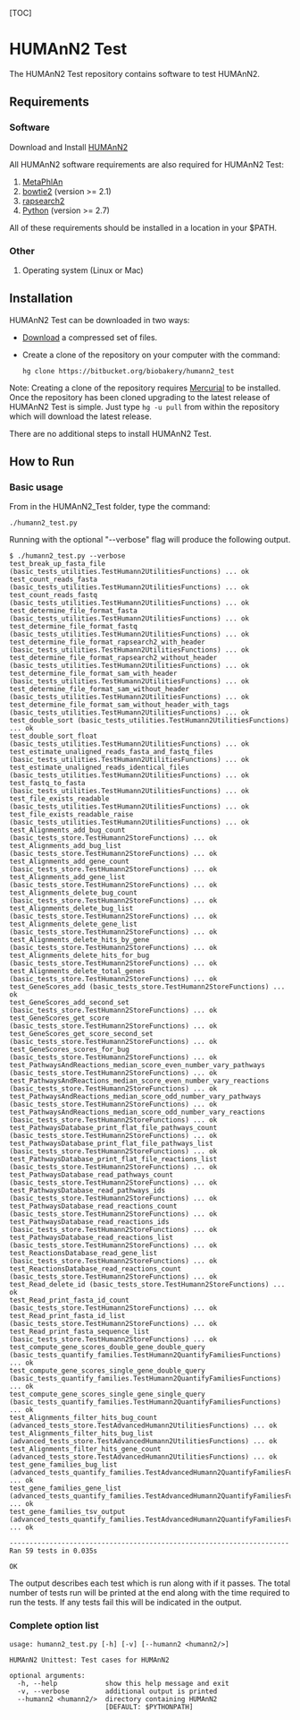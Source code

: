 [TOC]

# HUMAnN2 Test #

The HUMAnN2 Test repository contains software to test HUMAnN2. 

## Requirements ##

### Software ###

Download and Install [HUMAnN2](https://bitbucket.org/biobakery/humann2/)

All HUMAnN2 software requirements are also required for HUMAnN2 Test:

1. [MetaPhlAn](https://bitbucket.org/biobakery/metaphlan2/)
1. [bowtie2](http://bowtie-bio.sourceforge.net/bowtie2/) (version >= 2.1)
1. [rapsearch2](http://omics.informatics.indiana.edu/mg/RAPSearch2/)
1. [Python](http://www.python.org/) (version >= 2.7)

All of these requirements should be installed in a location in your $PATH.

### Other ###
1. Operating system (Linux or Mac)

## Installation ##
HUMAnN2 Test can be downloaded in two ways:

* [Download](https://bitbucket.org/biobakery/humann2_test/downloads) a compressed set of files.
* Create a clone of the repository on your computer with the command: 
	
	``hg clone https://bitbucket.org/biobakery/humann2_test ``

Note: Creating a clone of the repository requires [Mercurial](http://mercurial.selenic.com/) to be installed. Once the repository has been cloned upgrading to the latest release of HUMAnN2 Test is simple. Just type ``hg -u pull`` from within the repository which will download the latest release.

There are no additional steps to install HUMAnN2 Test.

## How to Run ##

### Basic usage ###

From in the HUMAnN2_Test folder, type the command:

`` ./humann2_test.py ``

Running with the optional "--verbose" flag will produce the following output.

```
$ ./humann2_test.py --verbose
test_break_up_fasta_file (basic_tests_utilities.TestHumann2UtilitiesFunctions) ... ok
test_count_reads_fasta (basic_tests_utilities.TestHumann2UtilitiesFunctions) ... ok
test_count_reads_fastq (basic_tests_utilities.TestHumann2UtilitiesFunctions) ... ok
test_determine_file_format_fasta (basic_tests_utilities.TestHumann2UtilitiesFunctions) ... ok
test_determine_file_format_fastq (basic_tests_utilities.TestHumann2UtilitiesFunctions) ... ok
test_determine_file_format_rapsearch2_with_header (basic_tests_utilities.TestHumann2UtilitiesFunctions) ... ok
test_determine_file_format_rapsearch2_without_header (basic_tests_utilities.TestHumann2UtilitiesFunctions) ... ok
test_determine_file_format_sam_with_header (basic_tests_utilities.TestHumann2UtilitiesFunctions) ... ok
test_determine_file_format_sam_without_header (basic_tests_utilities.TestHumann2UtilitiesFunctions) ... ok
test_determine_file_format_sam_without_header_with_tags (basic_tests_utilities.TestHumann2UtilitiesFunctions) ... ok
test_double_sort (basic_tests_utilities.TestHumann2UtilitiesFunctions) ... ok
test_double_sort_float (basic_tests_utilities.TestHumann2UtilitiesFunctions) ... ok
test_estimate_unaligned_reads_fasta_and_fastq_files (basic_tests_utilities.TestHumann2UtilitiesFunctions) ... ok
test_estimate_unaligned_reads_identical_files (basic_tests_utilities.TestHumann2UtilitiesFunctions) ... ok
test_fastq_to_fasta (basic_tests_utilities.TestHumann2UtilitiesFunctions) ... ok
test_file_exists_readable (basic_tests_utilities.TestHumann2UtilitiesFunctions) ... ok
test_file_exists_readable_raise (basic_tests_utilities.TestHumann2UtilitiesFunctions) ... ok
test_Alignments_add_bug_count (basic_tests_store.TestHumann2StoreFunctions) ... ok
test_Alignments_add_bug_list (basic_tests_store.TestHumann2StoreFunctions) ... ok
test_Alignments_add_gene_count (basic_tests_store.TestHumann2StoreFunctions) ... ok
test_Alignments_add_gene_list (basic_tests_store.TestHumann2StoreFunctions) ... ok
test_Alignments_delete_bug_count (basic_tests_store.TestHumann2StoreFunctions) ... ok
test_Alignments_delete_bug_list (basic_tests_store.TestHumann2StoreFunctions) ... ok
test_Alignments_delete_gene_list (basic_tests_store.TestHumann2StoreFunctions) ... ok
test_Alignments_delete_hits_by_gene (basic_tests_store.TestHumann2StoreFunctions) ... ok
test_Alignments_delete_hits_for_bug (basic_tests_store.TestHumann2StoreFunctions) ... ok
test_Alignments_delete_total_genes (basic_tests_store.TestHumann2StoreFunctions) ... ok
test_GeneScores_add (basic_tests_store.TestHumann2StoreFunctions) ... ok
test_GeneScores_add_second_set (basic_tests_store.TestHumann2StoreFunctions) ... ok
test_GeneScores_get_score (basic_tests_store.TestHumann2StoreFunctions) ... ok
test_GeneScores_get_score_second_set (basic_tests_store.TestHumann2StoreFunctions) ... ok
test_GeneScores_scores_for_bug (basic_tests_store.TestHumann2StoreFunctions) ... ok
test_PathwaysAndReactions_median_score_even_number_vary_pathways (basic_tests_store.TestHumann2StoreFunctions) ... ok
test_PathwaysAndReactions_median_score_even_number_vary_reactions (basic_tests_store.TestHumann2StoreFunctions) ... ok
test_PathwaysAndReactions_median_score_odd_number_vary_pathways (basic_tests_store.TestHumann2StoreFunctions) ... ok
test_PathwaysAndReactions_median_score_odd_number_vary_reactions (basic_tests_store.TestHumann2StoreFunctions) ... ok
test_PathwaysDatabase_print_flat_file_pathways_count (basic_tests_store.TestHumann2StoreFunctions) ... ok
test_PathwaysDatabase_print_flat_file_pathways_list (basic_tests_store.TestHumann2StoreFunctions) ... ok
test_PathwaysDatabase_print_flat_file_reactions_list (basic_tests_store.TestHumann2StoreFunctions) ... ok
test_PathwaysDatabase_read_pathways_count (basic_tests_store.TestHumann2StoreFunctions) ... ok
test_PathwaysDatabase_read_pathways_ids (basic_tests_store.TestHumann2StoreFunctions) ... ok
test_PathwaysDatabase_read_reactions_count (basic_tests_store.TestHumann2StoreFunctions) ... ok
test_PathwaysDatabase_read_reactions_ids (basic_tests_store.TestHumann2StoreFunctions) ... ok
test_PathwaysDatabase_read_reactions_list (basic_tests_store.TestHumann2StoreFunctions) ... ok
test_ReactionsDatabase_read_gene_list (basic_tests_store.TestHumann2StoreFunctions) ... ok
test_ReactionsDatabase_read_reactions_count (basic_tests_store.TestHumann2StoreFunctions) ... ok
test_Read_delete_id (basic_tests_store.TestHumann2StoreFunctions) ... ok
test_Read_print_fasta_id_count (basic_tests_store.TestHumann2StoreFunctions) ... ok
test_Read_print_fasta_id_list (basic_tests_store.TestHumann2StoreFunctions) ... ok
test_Read_print_fasta_sequence_list (basic_tests_store.TestHumann2StoreFunctions) ... ok
test_compute_gene_scores_double_gene_double_query (basic_tests_quantify_families.TestHumann2QuantifyFamiliesFunctions) ... ok
test_compute_gene_scores_single_gene_double_query (basic_tests_quantify_families.TestHumann2QuantifyFamiliesFunctions) ... ok
test_compute_gene_scores_single_gene_single_query (basic_tests_quantify_families.TestHumann2QuantifyFamiliesFunctions) ... ok
test_Alignments_filter_hits_bug_count (advanced_tests_store.TestAdvancedHumann2UtilitiesFunctions) ... ok
test_Alignments_filter_hits_bug_list (advanced_tests_store.TestAdvancedHumann2UtilitiesFunctions) ... ok
test_Alignments_filter_hits_gene_count (advanced_tests_store.TestAdvancedHumann2UtilitiesFunctions) ... ok
test_gene_families_bug_list (advanced_tests_quantify_families.TestAdvancedHumann2QuantifyFamiliesFunctions) ... ok
test_gene_families_gene_list (advanced_tests_quantify_families.TestAdvancedHumann2QuantifyFamiliesFunctions) ... ok
test_gene_families_tsv_output (advanced_tests_quantify_families.TestAdvancedHumann2QuantifyFamiliesFunctions) ... ok

----------------------------------------------------------------------
Ran 59 tests in 0.035s

OK
```

The output describes each test which is run along with if it passes.
The total number of tests run will be printed at the end along with the time required
to run the tests. If any tests fail this will be indicated in the output.

### Complete option list ###
```
usage: humann2_test.py [-h] [-v] [--humann2 <humann2/>]

HUMAnN2 Unittest: Test cases for HUMAnN2

optional arguments:
  -h, --help            show this help message and exit
  -v, --verbose         additional output is printed
  --humann2 <humann2/>  directory containing HUMAnN2
                        [DEFAULT: $PYTHONPATH]
```
